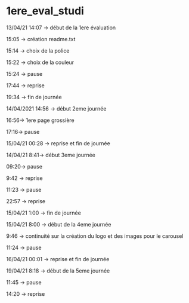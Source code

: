 # 1ere_eval_studi

13/04/21 14:07 -> début de la 1ere évaluation

15:05 -> création readme.txt

15:14 -> choix de la police

15:22 -> choix de la couleur

15:24 -> pause

17:44 -> reprise

19:34 -> fin de journée

14/04/2021 14:56 -> début 2eme journée

16:56-> 1ere page grossière

17:16-> pause

15/04/21 00:28 -> reprise et fin de journée

14/04/21 8:41-> début 3eme journée

09:20-> pause

9:42 -> reprise

11:23 -> pause

22:57 -> reprise

15/04/21 1:00 -> fin de journée

15/04/21 8:00 -> début de la 4eme journée

9:46 -> continuité sur la création du logo et des images pour le carousel

11:24 -> pause

16/04/21 00:01 -> reprise et fin de journée

19/04/21 8:18 -> début de la 5eme journée

11:45 -> pause

14:20 -> reprise
